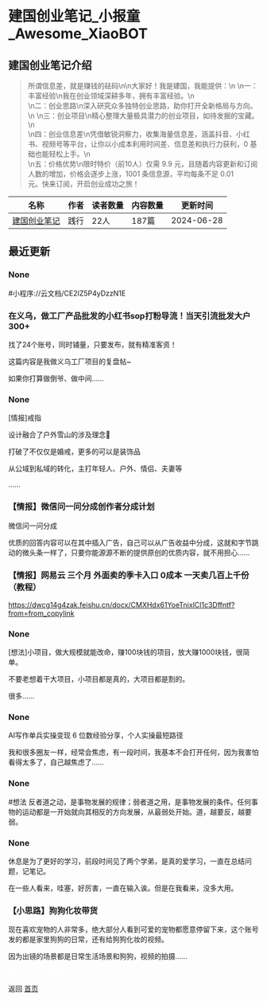 # 建国创业笔记_小报童_Awesome_XiaoBOT

## 建国创业笔记介绍
> 所谓信息差，就是赚钱的砝码\n\n大家好！我是建国，我能提供：\n \n一：丰富经验\n我在创业领域深耕多年，拥有丰富经验。\n  
\n二：创业思路\n深入研究众多独特创业思路，助你打开全新格局与方向。\n \n三：创业项目\n精心整理大量极具潜力的创业项目，如待发掘的宝藏。\n  
\n四：创业信息差\n凭借敏锐洞察力，收集海量信息差，涵盖抖音、小红书、视频号等平台，让你以小成本利用时间差、信息差和执行力获利，0 基础也能轻松上手。\n  
\n五：价格优势\n限时特价（前10人）仅需 9.9 元，且随着内容更新和订阅人数的增加，价格会逐步上涨，1001 条信息源，平均每条不足 0.01  
元。快来订阅，开启创业成功之旅！  
  


|名称|作者|读者数量|内容数量|更新时间|
|---|---|---|---|---|
|[建国创业笔记](https://xiaobot.net/p/jianguo123?refer=0b133df9-27dc-423b-8101-639049001c13)|践行|22人|187篇|2024-06-28|

## 最近更新
### None

#小程序://云文档/CE2IZ5P4yDzzN1E

### 在义乌，做工厂产品批发的小红书sop打粉导流！当天引流批发大户300+

找了24个账号，同时铺量，只要发布，就有精准客资！

这篇内容是我做义乌工厂项目的复盘帖~

如果你打算做倒爷、做中间......

### None

[情报]戒指

设计融合了户外雪山的涉及理念💍

打破了不仅仅是婚戒，更多的可以是装饰品

从公域到私域的转化，主打年轻人、户外、情侣、夫妻等

......

### 【情报】微信问一问分成创作者分成计划

微信问一问分成

优质的回答内容可以在其中插入广告，自己可以从广告收益中分成，这就和字节跳动的微头条一样了，只要你能源源不断的提供原创的优质内容，就不用担心......

### 【情报】网易云 三个月 外面卖的季卡入口 0成本 一天卖几百上千份（教程）

https://dwcg14g4zak.feishu.cn/docx/CMXHdx61YoeTnjxlCI1c3Dffntf?from=from_copylink

### None

[想法]小项目，做大规模就能改命，赚100块钱的项目，放大赚1000块钱，很简单。

不要老想着干大项目，小项目都是真的，大项目都是割的。

很多......

### None

AI写作单兵实操变现 6 位数经验分享，个人实操最短路径

我和很多圈友一样，经常会焦虑，有一段时间，我基本不会打开任何，因为我害怕看得太多了，自己越焦虑了......

### None

#想法 反者道之动，是事物发展的规律；弱者道之用，是事物发展的条件。任何事物的运动都是一开始就向其相反的方向发展，从最弱处开始。道，越要反，越要弱。

### None

休息是为了更好的学习，前段时间见了两个学弟，是真的爱学习，一直在总结问题，记笔记。

在一些人看来，哇塞，好厉害，一直在输入诶。但是在我看来，没多大用。

### 【小思路】狗狗化妆带货

现在喜欢宠物的人非常多，绝大部分人看到可爱的宠物都愿意停留下来，这个账号发的都是家里狗狗的日常，还有给狗狗化妆的视频。

因为出镜的场景都是日常生活场景和狗狗，视频的拍摄......


<a href="https://github.com/Reno9527/awesome-xiaobot" style="color: white; text-decoration: none;">awesome-xiaobot</a>

返回 [首页](../README.md)
